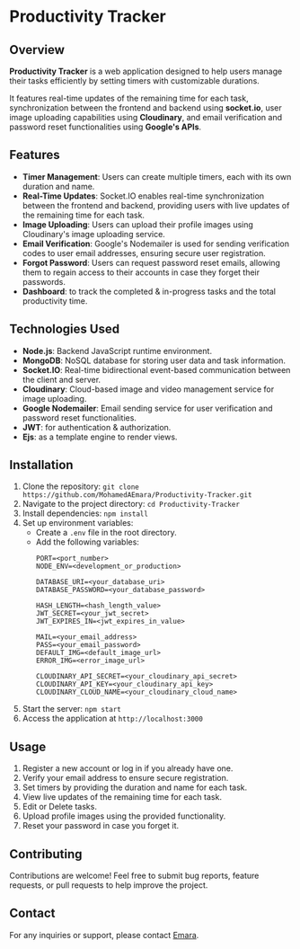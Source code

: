 # Productivity Tracker

## Overview

**Productivity Tracker** is a web application designed to help users manage their tasks efficiently by setting timers with customizable durations.

 It features real-time updates of the remaining time for each task, synchronization between the frontend and backend using **socket.io**, user image uploading capabilities using **Cloudinary**, and email verification and password reset functionalities using **Google's APIs**.

## Features

- **Timer Management**: Users can create multiple timers, each with its own duration and name.
- **Real-Time Updates**: Socket.IO enables real-time synchronization between the frontend and backend, providing users with live updates of the remaining time for each task.
- **Image Uploading**: Users can upload their profile images using Cloudinary's image uploading service.
- **Email Verification**: Google's Nodemailer is used for sending verification codes to user email addresses, ensuring secure user registration.
- **Forgot Password**: Users can request password reset emails, allowing them to regain access to their accounts in case they forget their passwords.
- **Dashboard**: to track the completed & in-progress tasks and the total productivity time.

## Technologies Used

- **Node.js**: Backend JavaScript runtime environment.
- **MongoDB**: NoSQL database for storing user data and task information.
- **Socket.IO**: Real-time bidirectional event-based communication between the client and server.
- **Cloudinary**: Cloud-based image and video management service for image uploading.
- **Google Nodemailer**: Email sending service for user verification and password reset functionalities.
- **JWT**: for authentication & authorization.
- **Ejs**: as a template engine to render views.

## Installation

1. Clone the repository: `git clone https://github.com/MohamedAEmara/Productivity-Tracker.git`
2. Navigate to the project directory: `cd Productivity-Tracker`
3. Install dependencies: `npm install`
4. Set up environment variables:
   - Create a `.env` file in the root directory.
   - Add the following variables:
     ```
     PORT=<port_number>
     NODE_ENV=<development_or_production>

     DATABASE_URI=<your_database_uri>
     DATABASE_PASSWORD=<your_database_password>

     HASH_LENGTH=<hash_length_value>
     JWT_SECRET=<your_jwt_secret>
     JWT_EXPIRES_IN=<jwt_expires_in_value>

     MAIL=<your_email_address>
     PASS=<your_email_password>
     DEFAULT_IMG=<default_image_url>
     ERROR_IMG=<error_image_url>

     CLOUDINARY_API_SECRET=<your_cloudinary_api_secret>
     CLOUDINARY_API_KEY=<your_cloudinary_api_key>
     CLOUDINARY_CLOUD_NAME=<your_cloudinary_cloud_name>
     ```
5. Start the server: `npm start`
6. Access the application at `http://localhost:3000`

## Usage

1. Register a new account or log in if you already have one.
2. Verify your email address to ensure secure registration.
3. Set timers by providing the duration and name for each task.
4. View live updates of the remaining time for each task.
7. Edit or Delete tasks.
5. Upload profile images using the provided functionality.
6. Reset your password in case you forget it.

## Contributing

Contributions are welcome! Feel free to submit bug reports, feature requests, or pull requests to help improve the project.


## Contact

For any inquiries or support, please contact [Emara](mailto:mohamedemarax@gmail.com).
